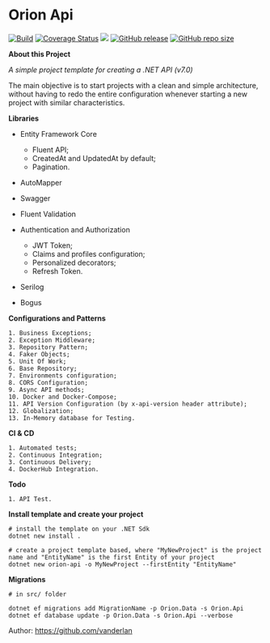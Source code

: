 # **Orion Api**

[![Build](https://github.com/vanderlan/Orion-Api/actions/workflows/sonar.yml/badge.svg)](https://github.com/vanderlan/Orion-Api/actions/workflows/sonar.yml) 
[![Coverage Status](https://coveralls.io/repos/github/vanderlan/Orion-Api/badge.svg)](https://coveralls.io/github/vanderlan/Orion-Api) <a href="https://codeclimate.com/github/vanderlan/Orion-Api/maintainability"><img src="https://api.codeclimate.com/v1/badges/76a30970ddd45c75129b/maintainability" /></a>
[![GitHub release](https://img.shields.io/github/release/vanderlan/Orion-Api.svg)](https://GitHub.com/vanderlan/Orion-Api/) 
[![GitHub repo size](https://img.shields.io/github/repo-size/vanderlan/Orion-Api)](https://github.com/vanderlan/Orion-Api)

**About this Project**

*A simple project template for creating a .NET API (v7.0)*

The main objective is to start projects with a clean and simple architecture, without having to redo the entire configuration whenever starting a new project with similar characteristics.

**Libraries**

+ Entity Framework Core
	+ Fluent API;
	+ CreatedAt and UpdatedAt by default;
	+ Pagination.

+ AutoMapper
+ Swagger
+ Fluent Validation
+ Authentication and Authorization
	+ JWT Token;
	+ Claims and profiles configuration;
	+ Personalized decorators;
	+ Refresh Token.

+ Serilog
+ Bogus

**Configurations and Patterns**

	1. Business Exceptions;
	2. Exception Middleware;
	3. Repository Pattern;
	4. Faker Objects;
	5. Unit Of Work;
	6. Base Repository;
	7. Environments configuration;
	8. CORS Configuration;
	9. Async API methods;
	10. Docker and Docker-Compose;
	11. API Version Configuration (by x-api-version header attribute);
	12. Globalization;
	13. In-Memory database for Testing.

**CI & CD**

	1. Automated tests;
	2. Continuous Integration;
	3. Continuous Delivery;
	4. DockerHub Integration.

**Todo**

	1. API Test.

**Install template and create your project**

	# install the template on your .NET Sdk
	dotnet new install .

	# create a project template based, where "MyNewProject" is the project name and "EntityName" is the first Entity of your project
	dotnet new orion-api -o MyNewProject --firstEntity "EntityName"

**Migrations**

	# in src/ folder

	dotnet ef migrations add MigrationName -p Orion.Data -s Orion.Api
	dotnet ef database update -p Orion.Data -s Orion.Api --verbose


Author: https://github.com/vanderlan